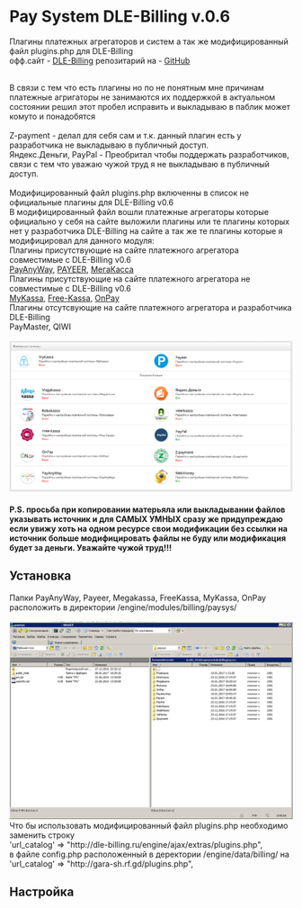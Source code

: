 # Pay System DLE-Billing v.0.6
Плагины платежных агрегаторов и систем а так же модифицированный файл plugins.php для DLE-Billing<br>
офф.сайт - <a href="http://dle-billing.ru/" target="_blank">DLE-Billing</a> репозитарий на - <a href="https://github.com/mr-Evgen/dle-billing-module" target="_blank">GitHub</a><br><br>

В связи с тем что есть плагины но по не понятным мне причинам платежные агригаторы не занимаются их поддержкой в актуальном состоянии решил этот пробел исправить и выкладываю в паблик может комуто и понадобятся<br><br>
Z-payment - делал для себя сам и т.к. данный плагин есть у разработчика не выкладываю в публичный доступ.<br>
Яндекс.Деньги, PayPal - Преобритал чтобы поддержать разработчиков, связи с тем что уважаю чужой труд я не выкладываю в публичный доступ.<br><br>
Модифицированный файл plugins.php включенны в список не официальные плагины для DLE-Billing v0.6<br>
В модифицированный файл вошли платежные агрегаторы которые официально у себя на сайте выложили плагины или те плагины которых нет у разработчика DLE-Billing на сайте а так же те плагины которые я модифицировал для данного модуля:<br>
Плагины присутствующие на сайте платежного агрегатора совместимые с DLE-Billing v0.6<br>
<a href="https://payanyway.ru/info/w/ru/public/w/partnership/developers/instructions/dle.html" target="_blank">PayAnyWay</a>, <a href="https://payeer.com/ru/modules/" target="_blank">PAYEER</a>, <a href="https://megakassa.ru/cms/" target="_blank">МегаКасса</a><br>
Плагины присутствующие на сайте платежного агрегатора не совместимые с DLE-Billing v0.6<br>
<a href="http://www.mykassa.org/page/cmsmodule" target="_blank">MyKassa</a>, <a href="http://www.free-kassa.ru/news.php?id=146" target="_blank">Free-Kassa</a>, <a href="http://onpaysolutions.ru/%D0%BC%D0%BE%D0%B4%D1%83%D0%BB%D1%8C-%D0%B4%D0%BB%D1%8F-dle-%D0%B1%D0%B0%D0%BB%D0%B0%D0%BD%D1%81-%D0%BF%D0%BE%D0%BB%D1%8C%D0%B7%D0%BE%D0%B2%D0%B0%D1%82%D0%B5%D0%BB%D1%8F/" target="_blank">OnPay</a><br>
Плагины отсутсвующие на сайте платежного агрегатора и разработчика DLE-Billing<br>
PayMaster, QIWI<br><br>
<img src="https://raw.githubusercontent.com/Gara-SH/DLE-Billing/master/help/images/paysis.png"><br>
<h4>P.S. просьба при копировании матерьяла или выкладывании файлов указывать источник и для <b>САМЫХ УМНЫХ сразу же придупреждаю если увижу хоть на одном ресурсе свои модификации без ссылки на источник больше модифицировать файлы не буду или модификация будет за деньги. Уважайте чужой труд!!!</b></h4>
<h2>Установка</h2>
Папки PayAnyWay, Payeer, Megakassa, FreeKassa, MyKassa, OnPay расположить в директории /engine/modules/billing/paysys/<br><br>
<img src="https://raw.githubusercontent.com/Gara-SH/DLE-Billing/master/help/images/sisftp.png"><br>
Что бы использовать модифицированный файл plugins.php необходимо заменить строку<br>'url_catalog' => "http://dle-billing.ru/engine/ajax/extras/plugins.php",<br>в файле config.php расположенный в деректории /engine/data/billing/ на<br>'url_catalog' => "http://gara-sh.rf.gd/plugins.php",
<h2>Настройка</h2>
